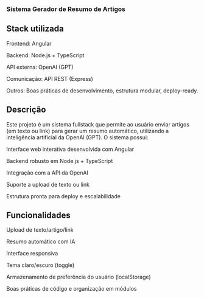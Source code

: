 ### Sistema Gerador de Resumo de Artigos

## Stack utilizada

Frontend: Angular

Backend: Node.js + TypeScript

API externa: OpenAI (GPT)

Comunicação: API REST (Express)

Outros: Boas práticas de desenvolvimento, estrutura modular, deploy-ready.

## Descrição

Este projeto é um sistema fullstack que permite ao usuário enviar artigos (em texto ou link) para gerar um resumo automático, utilizando a inteligência artificial da OpenAI (GPT). O sistema possui:

Interface web interativa desenvolvida com Angular

Backend robusto em Node.js + TypeScript

Integração com a API da OpenAI

Suporte a upload de texto ou link

Estrutura pronta para deploy e escalabilidade

## Funcionalidades

Upload de texto/artigo/link

Resumo automático com IA

Interface responsiva

Tema claro/escuro (toggle)

Armazenamento de preferência do usuário (localStorage)

Boas práticas de código e organização em módulos